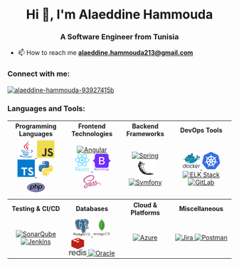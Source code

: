 <h1 align="center">Hi 👋, I'm Alaeddine Hammouda</h1>

<h3 align="center"> A Software Engineer from Tunisia</h3>

- 📫 How to reach me **alaeddine.hammouda213@gmail.com**

<h3 align="left">Connect with me:</h3>
<p align="left">
<a href="https://linkedin.com/in/alaeddine-hammouda-93927415b" target="blank"><img align="center" src="https://raw.githubusercontent.com/rahuldkjain/github-profile-readme-generator/master/src/images/icons/Social/linked-in-alt.svg" alt="alaeddine-hammouda-93927415b" height="30" width="40" /></a>
</p>

<h3 align="left">Languages and Tools:</h3>

<table>
  <tr>
    <th>Programming Languages</th>
    <th>Frontend Technologies</th>
    <th>Backend Frameworks</th>
    <th>DevOps Tools</th>
  </tr>
  <tr>
    <td align="center">
      <a href="https://www.java.com" target="_blank" rel="noreferrer">
        <img src="https://raw.githubusercontent.com/devicons/devicon/master/icons/java/java-original.svg" alt="Java" width="40" height="40"/>
      </a>
      <a href="https://developer.mozilla.org/en-US/docs/Web/JavaScript" target="_blank" rel="noreferrer">
        <img src="https://raw.githubusercontent.com/devicons/devicon/master/icons/javascript/javascript-original.svg" alt="JavaScript" width="40" height="40"/>
      </a>
      <a href="https://www.typescriptlang.org/" target="_blank" rel="noreferrer">
        <img src="https://raw.githubusercontent.com/devicons/devicon/master/icons/typescript/typescript-original.svg" alt="TypeScript" width="40" height="40"/>
      </a>
      <a href="https://www.python.org" target="_blank" rel="noreferrer">
        <img src="https://raw.githubusercontent.com/devicons/devicon/master/icons/python/python-original.svg" alt="Python" width="40" height="40"/>
      </a>
      <a href="https://www.php.net/" target="_blank" rel="noreferrer">
        <img src="https://raw.githubusercontent.com/devicons/devicon/master/icons/php/php-original.svg" alt="PHP" width="40" height="40"/>
      </a>
    </td>
    <td align="center">
      <a href="https://angular.io" target="_blank" rel="noreferrer">
        <img src="https://angular.io/assets/images/logos/angular/angular.svg" alt="Angular" width="40" height="40"/>
      </a>
      <a href="https://reactjs.org/" target="_blank" rel="noreferrer">
        <img src="https://raw.githubusercontent.com/devicons/devicon/master/icons/react/react-original-wordmark.svg" alt="React" width="40" height="40"/>
      </a>
      <a href="https://getbootstrap.com" target="_blank" rel="noreferrer">
        <img src="https://raw.githubusercontent.com/devicons/devicon/master/icons/bootstrap/bootstrap-plain-wordmark.svg" alt="Bootstrap" width="40" height="40"/>
      </a>
      <a href="https://sass-lang.com/" target="_blank" rel="noreferrer">
        <img src="https://raw.githubusercontent.com/devicons/devicon/master/icons/sass/sass-original.svg" alt="SASS" width="40" height="40"/>
      </a>
    </td>
    <td align="center">
      <a href="https://spring.io/" target="_blank" rel="noreferrer">
        <img src="https://www.vectorlogo.zone/logos/springio/springio-icon.svg" alt="Spring" width="40" height="40"/>
      </a>
      <a href="https://flask.palletsprojects.com/" target="_blank" rel="noreferrer">
        <img src="https://raw.githubusercontent.com/devicons/devicon/master/icons/flask/flask-original.svg" alt="Flask" width="40" height="40"/>
      </a>
      <a href="https://symfony.com/" target="_blank" rel="noreferrer">
        <img src="https://symfony.com/logos/symfony_black_03.svg" alt="Symfony" width="40" height="40"/>
      </a>
    </td>
    <td align="center">
      <a href="https://www.docker.com/" target="_blank" rel="noreferrer">
        <img src="https://raw.githubusercontent.com/devicons/devicon/master/icons/docker/docker-original-wordmark.svg" alt="Docker" width="40" height="40"/>
      </a>
      <a href="https://kubernetes.io/" target="_blank" rel="noreferrer">
        <img src="https://raw.githubusercontent.com/devicons/devicon/master/icons/kubernetes/kubernetes-plain.svg" alt="Kubernetes" width="40" height="40"/>
      </a>
      <a href="https://www.elastic.co/" target="_blank" rel="noreferrer">
        <img src="https://www.vectorlogo.zone/logos/elastic/elastic-icon.svg" alt="ELK Stack" width="40" height="40"/>
      </a>
      <a href="https://about.gitlab.com/" target="_blank" rel="noreferrer">
        <img src="https://www.vectorlogo.zone/logos/gitlab/gitlab-icon.svg" alt="GitLab" width="40" height="40"/>
      </a>
    </td>
  </tr>
  <tr>
    <th>Testing & CI/CD</th>
    <th>Databases</th>
    <th>Cloud & Platforms</th>
    <th>Miscellaneous</th>
  </tr>
  <tr>
    <td align="center">
      <a href="https://www.sonarsource.com/products/sonarqube/" target="_blank" rel="noreferrer">
        <img src="https://upload.vectorlogo.zone/logos/sonarqube/images/dfc028d6-7acc-48c1-99ea-4d3dd5ca4c63.svg" alt="SonarQube" width="40" height="40"/>
      </a>
      <a href="https://jenkins.io/" target="_blank" rel="noreferrer">
        <img src="https://www.vectorlogo.zone/logos/jenkins/jenkins-icon.svg" alt="Jenkins" width="40" height="40"/>
      </a>
    </td>
    <td align="center">
      <a href="https://www.postgresql.org/" target="_blank" rel="noreferrer">
        <img src="https://raw.githubusercontent.com/devicons/devicon/master/icons/postgresql/postgresql-original-wordmark.svg" alt="PostgreSQL" width="40" height="40"/>
      </a>
      <a href="https://www.mongodb.com/" target="_blank" rel="noreferrer">
        <img src="https://raw.githubusercontent.com/devicons/devicon/master/icons/mongodb/mongodb-original-wordmark.svg" alt="MongoDB" width="40" height="40"/>
      </a>
      <a href="https://redis.io/" target="_blank" rel="noreferrer">
        <img src="https://raw.githubusercontent.com/devicons/devicon/master/icons/redis/redis-original-wordmark.svg" alt="Redis" width="40" height="40"/>
      </a>
      <a href="https://www.oracle.com/database/" target="_blank" rel="noreferrer">
        <img src="https://www.vectorlogo.zone/logos/oracle/oracle-icon.svg" alt="Oracle" width="40" height="40"/>
      </a>
    </td>
    <td align="center">
      <a href="https://azure.microsoft.com/" target="_blank" rel="noreferrer">
        <img src="https://www.vectorlogo.zone/logos/microsoft_azure/microsoft_azure-icon.svg" alt="Azure" width="40" height="40"/>
      </a>
    </td>
    <td align="center">
      <a href="https://www.jira.com/" target="_blank" rel="noreferrer">
        <img src="https://www.vectorlogo.zone/logos/atlassian_jira/atlassian_jira-icon.svg" alt="Jira" width="40" height="40"/>
      </a>
      <a href="https://www.postman.com/" target="_blank" rel="noreferrer">
        <img src="https://www.vectorlogo.zone/logos/getpostman/getpostman-icon.svg" alt="Postman" width="40" height="40"/>
      </a>
    </td>
  </tr>
</table>





